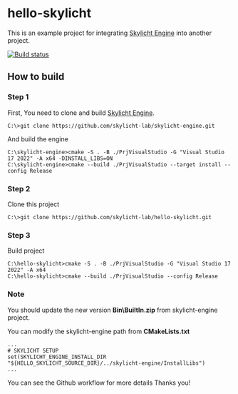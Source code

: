 # hello-skylicht

This is an example project for integrating [Skylicht Engine](https://github.com/skylicht-lab/skylicht-engine) into another project.

[![Build status](https://github.com/skylicht-lab/hello-skylicht/workflows/build/badge.svg)](https://github.com/skylicht-lab/hello-skylicht/actions?workflow=build)

## How to build

### Step 1
First, You need to clone and build [Skylicht Engine](https://github.com/skylicht-lab/skylicht-engine).
```Shell
C:\>git clone https://github.com/skylicht-lab/skylicht-engine.git
```

And build the engine

```Shell
C:\skylicht-engine>cmake -S . -B ./PrjVisualStudio -G "Visual Studio 17 2022" -A x64 -DINSTALL_LIBS=ON
C:\skylicht-engine>cmake --build ./PrjVisualStudio --target install --config Release
```

### Step 2

Clone this project

```Shell
C:\>git clone https://github.com/skylicht-lab/hello-skylicht.git
```
### Step 3

Build project

```Shell
C:\hello-skylicht>cmake -S . -B ./PrjVisualStudio -G "Visual Studio 17 2022" -A x64
C:\hello-skylicht>cmake --build ./PrjVisualStudio --config Release
```

### Note

You should update the new version **Bin\BuiltIn.zip** from skylicht-engine project.

You can modify the skylicht-engine path from **CMakeLists.txt**
```Shell
...
# SKYLICHT SETUP
set(SKYLICHT_ENGINE_INSTALL_DIR "${HELLO_SKYLICHT_SOURCE_DIR}/../skylicht-engine/InstallLibs")
...
```

You can see the Github workflow for more details
Thanks you!